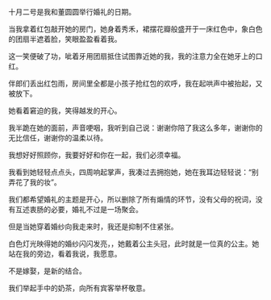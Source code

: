 十月二号是我和董圆圆举行婚礼的日期。

当我拿着红包敲开她的房门，她身着秀禾，裙摆花瓣般盛开于一床红色中，象白色的团扇半遮着脸，笑眼盈盈看着我。

这一笑便破了功，呲着牙用团扇抵住试图靠近她的我，我的注意力全在她牙上的口红。

伴郎们丢出红包雨，房间里全都是小孩子抢红包的欢呼，我在起哄声中被抬起，又被放下。

她看着窘迫的我，笑得越发的开心。

我半跪在她的面前，声音哽咽，我听到自己说：谢谢你陪了我这么多年，谢谢你的无比信任，谢谢你的温柔以待。

我想好好照顾你，我要好好和你在一起，我们必须幸福。

我看到她轻轻点点头，四周响起掌声，我凑过去拥抱她，她在我耳边轻轻说：“别弄花了我的妆”。



我们都希望婚礼的主题是开心，所以删除了所有煽情的环节，没有父母的祝词，没有互述衷肠的必要，婚礼不过是一场聚会。

但是当她穿着婚纱向我走来时，我还是抑制不住紧张。

白色灯光映得她的婚纱闪闪发亮，，她戴着公主头冠，此时就是一位真的公主。她站在我的旁边，看着我说，我愿意。

不是嫁娶，是新的结合。

我们举起手中的奶茶，向所有宾客举杯敬意。




